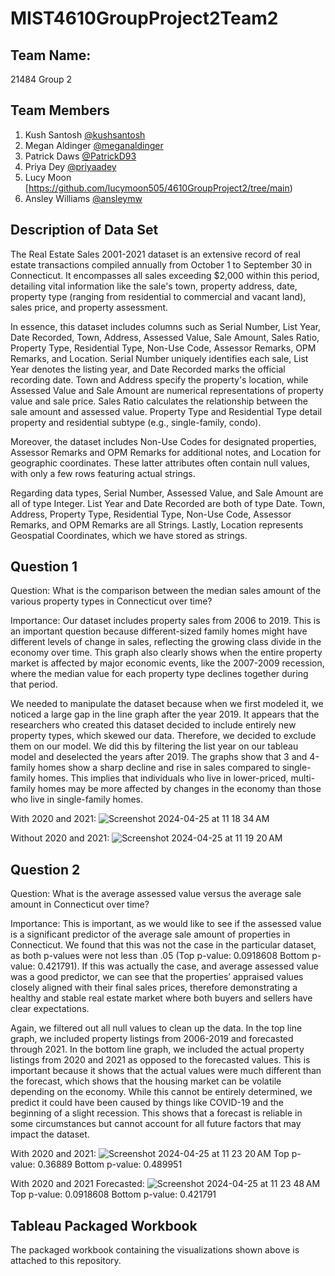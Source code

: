 # MIST4610GroupProject2Team2
## Team Name:
21484 Group 2
## Team Members
1. Kush Santosh [@kushsantosh](https://github.com/kushsantosh)
2. Megan Aldinger [@meganaldinger](https://github.com/meganaldinger)
3. Patrick Daws [@PatrickD93](https://github.com/PatrickD93)
4. Priya Dey [@priyaadey](https://www.github.com/priyaadey)
5. Lucy Moon [https://github.com/lucymoon505/4610GroupProject2/tree/main)
6. Ansley Williams [@ansleymw](https://github.com/ansleymw/ansley4610)

## Description of Data Set
The Real Estate Sales 2001-2021 dataset is an extensive record of real estate transactions compiled annually from October 1 to September 30 in Connecticut. It encompasses all sales exceeding $2,000 within this period, detailing vital information like the sale's town, property address, date, property type (ranging from residential to commercial and vacant land), sales price, and property assessment.

In essence, this dataset includes columns such as Serial Number, List Year, Date Recorded, Town, Address, Assessed Value, Sale Amount, Sales Ratio, Property Type, Residential Type, Non-Use Code, Assessor Remarks, OPM Remarks, and Location. Serial Number uniquely identifies each sale, List Year denotes the listing year, and Date Recorded marks the official recording date. Town and Address specify the property's location, while Assessed Value and Sale Amount are numerical representations of property value and sale price. Sales Ratio calculates the relationship between the sale amount and assessed value. Property Type and Residential Type detail property and residential subtype (e.g., single-family, condo).

Moreover, the dataset includes Non-Use Codes for designated properties, Assessor Remarks and OPM Remarks for additional notes, and Location for geographic coordinates. These latter attributes often contain null values, with only a few rows featuring actual strings.

Regarding data types, Serial Number, Assessed Value, and Sale Amount are all of type Integer. List Year and Date Recorded are both of type Date. Town, Address, Property Type, Residential Type, Non-Use Code, Assessor Remarks, and OPM Remarks are all Strings. Lastly, Location represents Geospatial Coordinates, which we have stored as strings.

## Question 1
Question: What is the comparison between the median sales amount of the various property types in Connecticut over time?

Importance: Our dataset includes property sales from 2006 to 2019. This is an important question because different-sized family homes might have different levels of change in sales, reflecting the growing class divide in the economy over time. This graph also clearly shows when the entire property market is affected by major economic events, like the 2007-2009 recession, where the median value for each property type declines together during that period. 

We needed to manipulate the dataset because when we first modeled it, we noticed a large gap in the line graph after the year 2019. It appears that the researchers who created this dataset decided to include entirely new property types, which skewed our data. Therefore, we decided to exclude them on our model. We did this by filtering the list year on our tableau model and deselected the years after 2019. The graphs show that 3 and 4-family homes show a sharp decline and rise in sales compared to single-family homes. This implies that individuals who live in lower-priced, multi-family homes may be more affected by changes in the economy than those who live in single-family homes. 

With 2020 and 2021: 
![Screenshot 2024-04-25 at 11 18 34 AM](https://github.com/kushsantosh/MIST4610GroupProject2Team2/assets/165107122/8486a7f4-4349-45c4-b9f7-358ba829a452)

Without 2020 and 2021: 
![Screenshot 2024-04-25 at 11 19 20 AM](https://github.com/kushsantosh/MIST4610GroupProject2Team2/assets/165107122/ee3ef238-7382-4671-b140-71f8e7e921bd)

## Question 2
Question: What is the average assessed value versus the average sale amount in Connecticut over time?

Importance: This is important, as we would like to see if the assessed value is a significant predictor of the average sale amount of properties in Connecticut. We found that this was not the case in the particular dataset, as both p-values were not less than .05 (Top p-value: 0.0918608 Bottom p-value: 0.421791). If this was actually the case, and average assessed value was a good predictor, we can see that the properties’ appraised values closely aligned with their final sales prices, therefore demonstrating a healthy and stable real estate market where both buyers and sellers have clear expectations. 

Again, we filtered out all null values to clean up the data. In the top line graph, we included property listings from 2006-2019 and forecasted through 2021. In the bottom line graph, we included the actual property listings from 2020 and 2021 as opposed to the forecasted values.  This is important because it shows that the actual values were much different than the forecast, which shows that the housing market can be volatile depending on the economy. While this cannot be entirely determined, we predict it could have been caused by things like COVID-19 and the beginning of a slight recession. This shows that a forecast is reliable in some circumstances but cannot account for all future factors that may impact the dataset. 

With 2020 and 2021:
![Screenshot 2024-04-25 at 11 23 20 AM](https://github.com/kushsantosh/MIST4610GroupProject2Team2/assets/165107122/f61ef5f4-765b-4f29-9190-b04c556dec8e)
Top p-value: 0.36889
Bottom p-value: 0.489951

With 2020 and 2021 Forecasted:
![Screenshot 2024-04-25 at 11 23 48 AM](https://github.com/kushsantosh/MIST4610GroupProject2Team2/assets/165107122/0b87efd6-16ab-4cbd-bf5c-87acbaf32fcb)
Top p-value: 0.0918608
Bottom p-value: 0.421791

## Tableau Packaged Workbook
The packaged workbook containing the visualizations shown above is attached to this repository.
